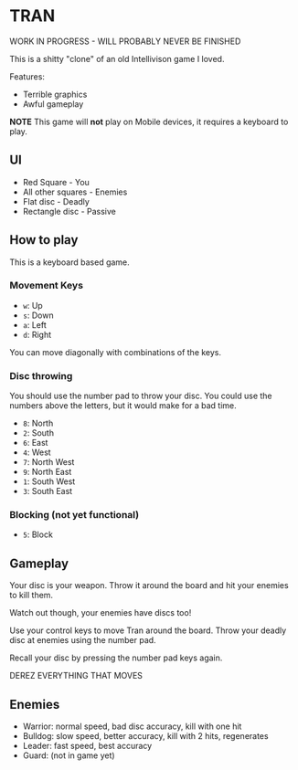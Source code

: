 # TRAN

WORK IN PROGRESS - WILL PROBABLY NEVER BE FINISHED

This is a shitty "clone" of an old Intellivison game I loved.

Features:
* Terrible graphics
* Awful gameplay

**NOTE** This game will **not** play on Mobile devices, it requires a keyboard to play.

## UI

* Red Square - You
* All other squares - Enemies
* Flat disc - Deadly
* Rectangle disc - Passive

## How to play

This is a keyboard based game.

### Movement Keys

* `w`: Up
* `s`: Down
* `a`: Left
* `d`: Right

You can move diagonally with combinations of the keys.

### Disc throwing

You should use the number pad to throw your disc. You could use the numbers above the letters, but it would make for a bad time.

* `8`: North
* `2`: South
* `6`: East
* `4`: West
* `7`: North West
* `9`: North East
* `1`: South West
* `3`: South East

### Blocking (not yet functional)

* `5`: Block

## Gameplay

Your disc is your weapon. Throw it around the board and hit your enemies to kill them.

Watch out though, your enemies have discs too!

Use your control keys to move Tran around the board. Throw your deadly disc at enemies using the number pad.

Recall your disc by pressing the number pad keys again.

DEREZ EVERYTHING THAT MOVES

## Enemies

* Warrior: normal speed, bad disc accuracy, kill with one hit
* Bulldog: slow speed, better accuracy, kill with 2 hits, regenerates
* Leader: fast speed, best accuracy
* Guard: (not in game yet)
